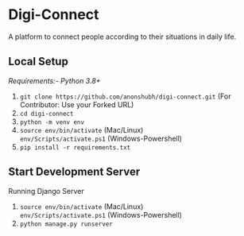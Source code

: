 # Digi-Connect
A platform to connect people according to their situations in daily life.


**Local Setup**
---
*Requirements:- Python 3.8+*<br>
1) `git clone https://github.com/anonshubh/digi-connect.git`
(For Contributor: Use your Forked URL)
2) `cd digi-connect`
3) `python -m venv env`
4) `source env/bin/activate` (Mac/Linux)<br>
   `env/Scripts/activate.ps1` (Windows-Powershell)
5) `pip install -r requirements.txt`

Start Development Server<br>
---
Running Django Server
1) `source env/bin/activate` (Mac/Linux)<br>
   `env/Scripts/activate.ps1` (Windows-Powershell)
2) `python manage.py runserver`
